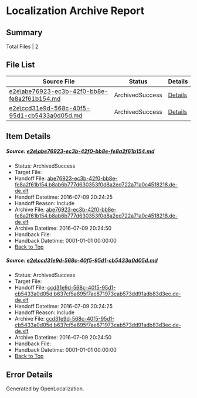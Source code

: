# <a name='report-top'></a> Localization Archive Report

## Summary
 Total Files | 2

## File List
 Source File | Status | Details 
 ----------- | ------ | ------- 
 [e2e\abe76923-ec3b-42f0-bb8e-fe8a2f61b154.md](https://github.com/OpenLocalizationTestOrg/oltest/blob/9dc1daac74f5a6701ed752783bbf736014e2c825/e2e/abe76923-ec3b-42f0-bb8e-fe8a2f61b154.md) | ArchivedSuccess | [Details](#fd9fc7aaf343ffb119ed636185ca17cbea5c29ac1)
 [e2e\ccd31e9d-568c-40f5-95d1-cb5433a0d05d.md](https://github.com/OpenLocalizationTestOrg/oltest/blob/9dc1daac74f5a6701ed752783bbf736014e2c825/e2e/ccd31e9d-568c-40f5-95d1-cb5433a0d05d.md) | ArchivedSuccess | [Details](#72b5ec23f218b308654bff3fbc3d9aedcd441ad42)

## Item Details
##### <a name='fd9fc7aaf343ffb119ed636185ca17cbea5c29ac1'></a> Source: [e2e\abe76923-ec3b-42f0-bb8e-fe8a2f61b154.md](https://github.com/OpenLocalizationTestOrg/oltest/blob/9dc1daac74f5a6701ed752783bbf736014e2c825/e2e/abe76923-ec3b-42f0-bb8e-fe8a2f61b154.md)
* Status: ArchivedSuccess
* Target File: 
* Handoff File: [abe76923-ec3b-42f0-bb8e-fe8a2f61b154.b8ab6b777d630353f0d8a2ed722a71a0c4518218.de-de.xlf](https://github.com/OpenLocalizationTestOrg/olhandoff-e2e/blob/a7b94e260011f483f1ae31991d6ba626a41f0d67/ol-handoff/OpenLocalizationTestOrg/oltest-dede-fly/ci/ht/abe76923-ec3b-42f0-bb8e-fe8a2f61b154.b8ab6b777d630353f0d8a2ed722a71a0c4518218.de-de.xlf)
* Handoff Datetime: 2016-07-09 20:24:25
* Handoff Reason: Include
* Archive File: [abe76923-ec3b-42f0-bb8e-fe8a2f61b154.b8ab6b777d630353f0d8a2ed722a71a0c4518218.de-de.xlf](https://github.com/OpenLocalizationTestOrg/olhandoff-e2e/blob/e7ac4cd24e55f0fe1586dc54d685e97c976485be/ol-archive/OpenLocalizationTestOrg/oltest-dede-fly/ci/ht/abe76923-ec3b-42f0-bb8e-fe8a2f61b154.b8ab6b777d630353f0d8a2ed722a71a0c4518218.de-de.xlf)
* Archive Datetime: 2016-07-09 20:24:50
* Handback File: 
* Handback Datetime: 0001-01-01 00:00:00
* [Back to Top](#report-top)

##### <a name='72b5ec23f218b308654bff3fbc3d9aedcd441ad42'></a> Source: [e2e\ccd31e9d-568c-40f5-95d1-cb5433a0d05d.md](https://github.com/OpenLocalizationTestOrg/oltest/blob/9dc1daac74f5a6701ed752783bbf736014e2c825/e2e/ccd31e9d-568c-40f5-95d1-cb5433a0d05d.md)
* Status: ArchivedSuccess
* Target File: 
* Handoff File: [ccd31e9d-568c-40f5-95d1-cb5433a0d05d.b637cf5a895f7ae871973cab573dd91adb83d3ec.de-de.xlf](https://github.com/OpenLocalizationTestOrg/olhandoff-e2e/blob/a7b94e260011f483f1ae31991d6ba626a41f0d67/ol-handoff/OpenLocalizationTestOrg/oltest-dede-fly/ci/ht/ccd31e9d-568c-40f5-95d1-cb5433a0d05d.b637cf5a895f7ae871973cab573dd91adb83d3ec.de-de.xlf)
* Handoff Datetime: 2016-07-09 20:24:25
* Handoff Reason: Include
* Archive File: [ccd31e9d-568c-40f5-95d1-cb5433a0d05d.b637cf5a895f7ae871973cab573dd91adb83d3ec.de-de.xlf](https://github.com/OpenLocalizationTestOrg/olhandoff-e2e/blob/e7ac4cd24e55f0fe1586dc54d685e97c976485be/ol-archive/OpenLocalizationTestOrg/oltest-dede-fly/ci/ht/ccd31e9d-568c-40f5-95d1-cb5433a0d05d.b637cf5a895f7ae871973cab573dd91adb83d3ec.de-de.xlf)
* Archive Datetime: 2016-07-09 20:24:50
* Handback File: 
* Handback Datetime: 0001-01-01 00:00:00
* [Back to Top](#report-top)


## Error Details

Generated by OpenLocalization.
